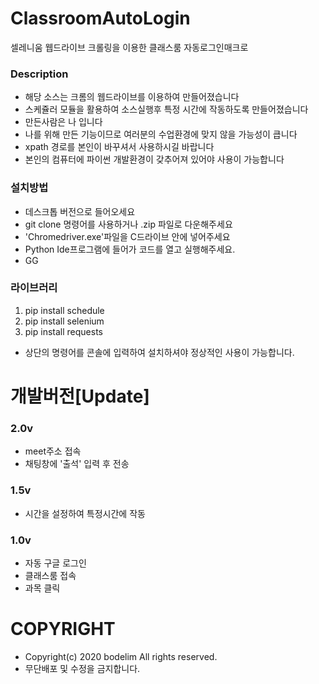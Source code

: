 # ClassroomAutoLogin
셀레니움 웹드라이브 크롤링을 이용한 클래스룸 자동로그인매크로

### Description
- 해당 소스는 크롬의 웹드라이브를 이용하여 만들어졌습니다
- 스케쥴러 모듈을 활용하여 소스실행후 특정 시간에 작동하도록
만들어졌습니다
- 만든사람은 나 입니다
- 나를 위해 만든 기능이므로 여러분의 수업환경에 맞지 않을 가능성이 큽니다
- xpath 경로를 본인이 바꾸셔서 사용하시길 바랍니다
- 본인의 컴퓨터에 파이썬 개발환경이 갖추어져 있어야 사용이 가능합니다

### 설치방법
- 데스크톱 버전으로 들어오세요
- git clone 명령어를 사용하거나 .zip 파일로 다운해주세요
- 'Chromedriver.exe'파일을 C드라이브 안에 넣어주세요
- Python Ide프로그램에 들어가 코드를 열고 실행해주세요.
- GG

### 라이브러리
1. pip install schedule
2. pip install selenium
3. pip install requests
- 상단의 명령어를 콘솔에 입력하여 설치하셔야 정상적인 사용이 가능합니다.

# 개발버전[Update]

### 2.0v
- meet주소 접속
- 채팅창에 '출석' 입력 후 전송

### 1.5v
- 시간을 설정하여 특정시간에 작동

### 1.0v
- 자동 구글 로그인
- 클래스룸 접속
- 과목 클릭


# COPYRIGHT
- Copyright(c) 2020 bodelim All rights reserved.
- 무단배포 및 수정을 금지합니다.
